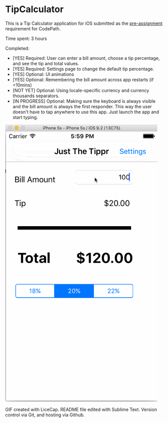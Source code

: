 # TipCalculator

This is a Tip Calculator application for iOS submitted as the [pre-assignment](https://gist.github.com/timothy1ee/7747214) requirement for CodePath.

Time spent: 3 hours

Completed:

* [YES] Required: User can enter a bill amount, choose a tip percentage, and see the tip and total values.
* [YES] Required: Settings page to change the default tip percentage.
* [YES] Optional: UI animations
* [YES] Optional: Remembering the bill amount across app restarts (if <10mins)
* [NOT YET] Optional: Using locale-specific currency and currency thousands separators.
* [IN PROGRESS] Optional: Making sure the keyboard is always visible and the bill amount is always the first responder. This way the user doesn't have to tap anywhere to use this app. Just launch the app and start typing.

![Video Walkthrough](just_the_tippr.gif)

GIF created with LiceCap. README file edited with Sublime Text. Version control via Git, and hosting via Github.